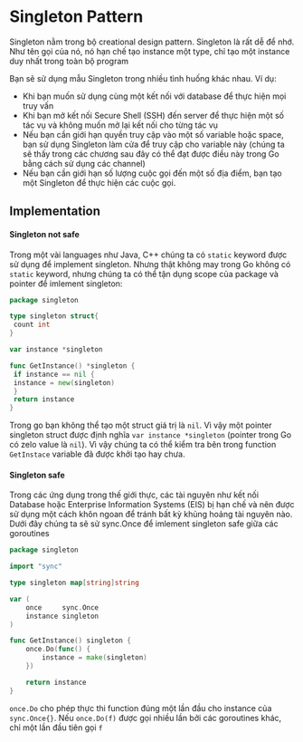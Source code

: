 # Singleton Pattern

Singleton nằm trong bộ creational design pattern. Singleton là rất dễ để nhớ.
Như tên gọi của nó, nó hạn chế tạo instance một type, chỉ tạo một instance duy
nhất trong toàn bộ program

Bạn sẽ sử dụng mẫu Singleton trong nhiều tình huống khác nhau. Ví dụ:

* Khi bạn muốn sử dụng cùng một kết nối với database để thực hiện mọi truy vấn
* Khi bạn mở kết nối Secure Shell (SSH) đến server để thực hiện một số tác vụ và
  không muốn mở lại kết nối cho từng tác vụ
* Nếu bạn cần giới hạn quyền truy cập vào một số variable hoặc space, bạn sử dụng
  Singleton làm cửa để truy cập cho variable này (chúng ta sẽ thấy trong các
  chương sau đây có thể đạt được điều này trong Go bằng cách sử dụng các channel)
* Nếu bạn cần giới hạn số lượng cuộc gọi đến một số địa điểm, bạn tạo một Singleton
  để thực hiện các cuộc gọi.

## Implementation

#### Singleton not safe

Trong một vài languages như Java, C++ chúng ta có `static` keyword được sử dụng
để implement singleton. Nhưng thật không may trong Go không có `static` keyword,
nhưng chúng ta có thể tận dụng scope của package và pointer để imlement
singleton:

```go
package singleton

type singleton struct{
 count int
}

var instance *singleton

func GetInstance() *singleton {
 if instance == nil {
 instance = new(singleton)
 }
 return instance
}
```

Trong go bạn không thể tạo một struct giá trị là `nil`. Vì vậy một pointer
singleton struct được định nghĩa `var instance *singleton` (pointer trong Go có zelo value là `nil`). Vì vậy chúng ta có thể kiểm tra bên trong function
`GetInstace` variable đã được khởi tạo hay chưa.

#### Singleton safe

Trong các ứng dụng trong thế giới thực, các tài nguyên như kết nối Database hoặc
Enterprise Information Systems (EIS) bị hạn chế và nên được sử dụng một cách khôn
ngoan để tránh bất kỳ khủng hoảng tài nguyên nào. Dưới đây chúng ta sẽ sử sync.Once
để imlement singleton safe giữa các goroutines

```go
package singleton

import "sync"

type singleton map[string]string

var (
	once     sync.Once
	instance singleton
)

func GetInstance() singleton {
	once.Do(func() {
		instance = make(singleton)
	})

	return instance
}
```
`once.Do` cho phép thực thi function đúng một lần đầu cho instance của `sync.Once{}`. Nếu `once.Do(f)` được gọi nhiều lần bởi các goroutines khác, chỉ
một lần đầu tiên gọi `f`
